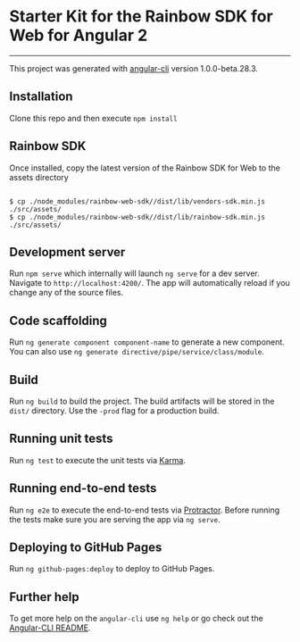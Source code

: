# Starter Kit for the Rainbow SDK for Web for Angular 2
---

This project was generated with [angular-cli](https://github.com/angular/angular-cli) version 1.0.0-beta.28.3.

## Installation

Clone this repo and then execute `npm install`

## Rainbow SDK

Once installed, copy the latest version of the Rainbow SDK for Web to the assets directory

```shell

$ cp ./node_modules/rainbow-web-sdk//dist/lib/vendors-sdk.min.js ./src/assets/
$ cp ./node_modules/rainbow-web-sdk//dist/lib/rainbow-sdk.min.js ./src/assets/

```

## Development server

Run `npm serve` which internally will launch `ng serve` for a dev server. Navigate to `http://localhost:4200/`. The app will automatically reload if you change any of the source files.


## Code scaffolding

Run `ng generate component component-name` to generate a new component. You can also use `ng generate directive/pipe/service/class/module`.

## Build

Run `ng build` to build the project. The build artifacts will be stored in the `dist/` directory. Use the `-prod` flag for a production build.

## Running unit tests

Run `ng test` to execute the unit tests via [Karma](https://karma-runner.github.io).

## Running end-to-end tests

Run `ng e2e` to execute the end-to-end tests via [Protractor](http://www.protractortest.org/).
Before running the tests make sure you are serving the app via `ng serve`.

## Deploying to GitHub Pages

Run `ng github-pages:deploy` to deploy to GitHub Pages.

## Further help

To get more help on the `angular-cli` use `ng help` or go check out the [Angular-CLI README](https://github.com/angular/angular-cli/blob/master/README.md).
